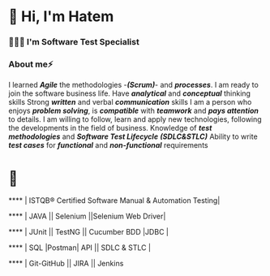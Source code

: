# 👋 Hi, I'm Hatem 


### 👨🏻‍💻 I'm Software Test Specialist 

### About me⚡

I learned ***Agile*** the methodologies -***(Scrum)***- and ***processes***. I am ready to join the software business life.
Have ***analytical*** and ***conceptual*** thinking skills
Strong ***written*** and verbal ***communication*** skills
I am a person who enjoys ***problem solving***, is  ***compatible*** with  ***teamwork*** and  ***pays attention*** to details.
I am willing to follow, learn and apply new technologies, following the developments in the field of business.
Knowledge of  ***test methodologies*** and  ***Software Test Lifecycle*** ***(SDLC&STLC)***
Ability to write ***test cases*** for ***functional*** and ***non-functional*** requirements

   # 🤠 
   
**** | ISTQB® Certified Software Manual & Automation Testing|

**** | JAVA || Selenium ||Selenium Web Driver|

**** | JUnit || TestNG || Cucumber BDD |JDBC |

**** | SQL |Postman| API || SDLC & STLC |

**** | Git-GitHub || JIRA || Jenkins 
